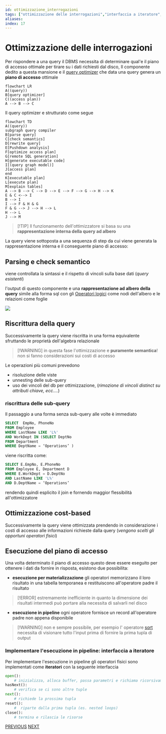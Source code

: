 ```yaml
---
id: ottimizzazione_interrogazioni
tags: ["ottimizzazione delle interrogazioni","interfaccia a iteratore","esecuzione per materializzazione","esecuzione in pipeline"]
aliases: 
index: 17
---
```


# Ottimizzazione delle interrogazioni

Per rispondere a una query il DBMS necessita di determinare qual'e il piano di accesso ottimale per tirare su i dati richiesti dal disco, Il componente dedito a questa mansione e il [query optimizer](struttura_database.md#Struttura%20fisica) che data una query genera un **piano di accesso** ottimale

```mermaid
flowchart LR
A((query))
B[query optimizer]
C((access plan))
A --> B --> C
```

Il query optimizer e strutturato come segue

```mermaid
flowchart TD
A((query))
subgraph query compiler
B[parse query]
C[check semantics]
D[rewrite query]
E[Pushdown analysis]
F[optimize access plan]
G[remote SQL generation]
H[generate executable code]
I[(query graph model)]
J[access plan]
end
K[executable plan]
L[execute plan]
M[explain tables]
A --> B --> C --> D --> E --> F --> G --> H --> K
E & C <--> I
B --> I
I --> F & H & G
F & G --> J --> H --> L
H --> L
J --> M
```

>[!TIP] Il funzionamento dell'ottimizzatore si basa su una **rappresentazione interna della query ad albero**

La query viene sottoposta a una sequenza di step da cui viene generata la rappresentazione interna e il conseguente piano di accesso:

## Parsing e check semantico

viene controllata la sintassi e il rispetto di vincoli sulla base dati (*query esistenti*)

l'output di questo componente e una **rappresentazione ad albero della query** simile alla forma sql con gli [Operatori logici](operatori_relazionali.md#Operatori%20logici)  come nodi dell'albero e le relazioni come foglie

![](tecnologie_basi_dati/Pasted%20image%2020250215163029.png)

## Riscrittura della query

Successivamente la query viene riscritta in una forma equivalente sfruttando le proprietà dell'algebra relazionale 

>[!WARNING] in questa fase l'ottimizzazione e **puramente semantica**! non si fanno considerazioni sui costi di accesso

Le operazioni più comuni prevedono

- risoluzione delle viste
- unnesting delle sub-query
- uso dei vincoli del db per ottimizzazione, (*rimozione di vincoli distinct su attributi chiave, ecc....*)

### riscrittura delle sub-query

Il passaggio a una forma senza sub-query alle volte è immediato

```sql
SELECT  EmpNo, PhoneNo
FROM Employee
WHERE LastName LIKE 'L%'
AND WorkDept IN (SELECT DeptNo
FROM Department
WHERE DeptName = ‘Operations’ )
```

viene riscritta come:

```sql
SELECT E.EmpNo, E.PhoneNo
FROM Employee E, Department D
WHERE E.WorkDept = D.DeptNo
AND LastName LIKE 'L%'
AND D.DeptName = ‘Operations’
```

rendendo quindi esplicito il join e fornendo maggior flessibilità all'ottimizzatore

## Ottimizzazione cost-based

Successivamente la query viene ottimizzata prendendo in considerazione i costi di accesso alle informazioni richieste dalla query (*vengono scelti gli opportuni operatori fisici*)

## Esecuzione del piano di accesso

Una volta determinato il piano di accesso questo deve essere eseguito per ottenere i dati da fornire in risposta, esistono due possibilita:

- **esecuzione per materializzazione** gli operatori memorizzano il loro risultato in una tabella temporanea e restituiscono all'operatore padre il risultato
>[!ERROR] estremamente inefficiente in quanto la dimensione dei risultati intermedi può portare alla necessita di salvarli nel disco
- **esecuzione in pipeline** ogni operatore fornisce un record all'operatore padre non appena disponibile
>[!WARNING] non e sempre possibile, per esempio l' operatore [sort](tecnologie_basi_dati/sorting.md) necessita di visionare tutto l'input prima di fornire la prima tupla di output

### Implementare l'esecuzione in pipeline: interfaccia a iteratore

Per implementare l'esecuzione in pipeline gli operatori fisici sono implementati come **iteratori**  con la seguente interfaccia

```python
open(): 
	# inizializza, alloca buffer, passa parametri e richiama ricorsivamente open sui figli
hasNext(): 
	# verifica se ci sono altre tuple
next(): 
	# richiede la prossima tupla
reset(): 
	#  riparte dalla prima tupla (es. nested loops)
close(): 
	# termina e rilascia le risorse
```

[PREVIOUS](pages/operatori_modifica.md) [NEXT](tecnologie_basi_dati/ricerca_piano_accesso.md)
